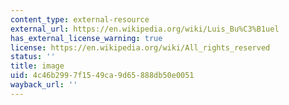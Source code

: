 ```yaml
---
content_type: external-resource
external_url: https://en.wikipedia.org/wiki/Luis_Bu%C3%B1uel
has_external_license_warning: true
license: https://en.wikipedia.org/wiki/All_rights_reserved
status: ''
title: image
uid: 4c46b299-7f15-49ca-9d65-888db50e0051
wayback_url: ''
---
```

